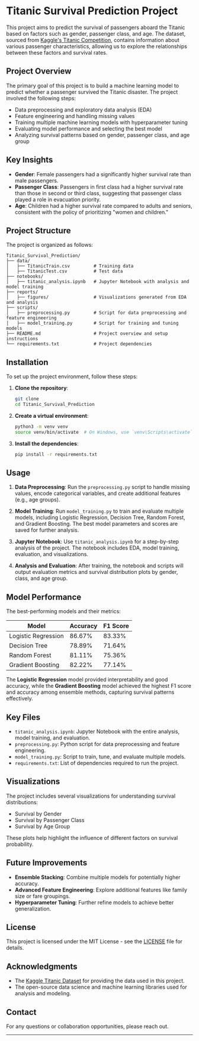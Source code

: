 

# Titanic Survival Prediction Project

This project aims to predict the survival of passengers aboard the Titanic based on factors such as gender, passenger class, and age. The dataset, sourced from [Kaggle's Titanic Competition](https://www.kaggle.com/c/titanic), contains information about various passenger characteristics, allowing us to explore the relationships between these factors and survival rates.

## Project Overview
The primary goal of this project is to build a machine learning model to predict whether a passenger survived the Titanic disaster. The project involved the following steps:
- Data preprocessing and exploratory data analysis (EDA)
- Feature engineering and handling missing values
- Training multiple machine learning models with hyperparameter tuning
- Evaluating model performance and selecting the best model
- Analyzing survival patterns based on gender, passenger class, and age group

## Key Insights
- **Gender**: Female passengers had a significantly higher survival rate than male passengers.
- **Passenger Class**: Passengers in first class had a higher survival rate than those in second or third class, suggesting that passenger class played a role in evacuation priority.
- **Age**: Children had a higher survival rate compared to adults and seniors, consistent with the policy of prioritizing "women and children."

## Project Structure
The project is organized as follows:

```
Titanic_Survival_Prediction/
├── data/
│   ├── TitanicTrain.csv         # Training data
│   ├── TitanicTest.csv          # Test data
├── notebooks/
│   ├── titanic_analysis.ipynb   # Jupyter Notebook with analysis and model training
├── reports/
│   ├── figures/                 # Visualizations generated from EDA and analysis
├── scripts/
│   ├── preprocessing.py         # Script for data preprocessing and feature engineering
│   ├── model_training.py        # Script for training and tuning models
├── README.md                    # Project overview and setup instructions
└── requirements.txt             # Project dependencies
```

## Installation
To set up the project environment, follow these steps:
1. **Clone the repository**:
   ```bash
   git clone 
   cd Titanic_Survival_Prediction
   ```

2. **Create a virtual environment**:
   ```bash
   python3 -m venv venv
   source venv/bin/activate  # On Windows, use `venv\Scripts\activate`
   ```

3. **Install the dependencies**:
   ```bash
   pip install -r requirements.txt
   ```

## Usage
1. **Data Preprocessing**: Run the `preprocessing.py` script to handle missing values, encode categorical variables, and create additional features (e.g., age groups).

2. **Model Training**: Run `model_training.py` to train and evaluate multiple models, including Logistic Regression, Decision Tree, Random Forest, and Gradient Boosting. The best model parameters and scores are saved for further analysis.

3. **Jupyter Notebook**: Use `titanic_analysis.ipynb` for a step-by-step analysis of the project. The notebook includes EDA, model training, evaluation, and visualizations.

4. **Analysis and Evaluation**: After training, the notebook and scripts will output evaluation metrics and survival distribution plots by gender, class, and age group.

## Model Performance
The best-performing models and their metrics:

| Model               | Accuracy | F1 Score |
|---------------------|----------|----------|
| Logistic Regression | 86.67%   | 83.33%   |
| Decision Tree       | 78.89%   | 71.64%   |
| Random Forest       | 81.11%   | 75.36%   |
| Gradient Boosting   | 82.22%   | 77.14%   |

The **Logistic Regression** model provided interpretability and good accuracy, while the **Gradient Boosting** model achieved the highest F1 score and accuracy among ensemble methods, capturing survival patterns effectively.

## Key Files
- `titanic_analysis.ipynb`: Jupyter Notebook with the entire analysis, model training, and evaluation.
- `preprocessing.py`: Python script for data preprocessing and feature engineering.
- `model_training.py`: Script to train, tune, and evaluate multiple models.
- `requirements.txt`: List of dependencies required to run the project.

## Visualizations
The project includes several visualizations for understanding survival distributions:
- Survival by Gender
- Survival by Passenger Class
- Survival by Age Group

These plots help highlight the influence of different factors on survival probability.

## Future Improvements
- **Ensemble Stacking**: Combine multiple models for potentially higher accuracy.
- **Advanced Feature Engineering**: Explore additional features like family size or fare groupings.
- **Hyperparameter Tuning**: Further refine models to achieve better generalization.

## License
This project is licensed under the MIT License - see the [LICENSE](LICENSE) file for details.

## Acknowledgments
- The [Kaggle Titanic Dataset](https://www.kaggle.com/c/titanic) for providing the data used in this project.
- The open-source data science and machine learning libraries used for analysis and modeling.

## Contact
For any questions or collaboration opportunities, please reach out. 

--- 
